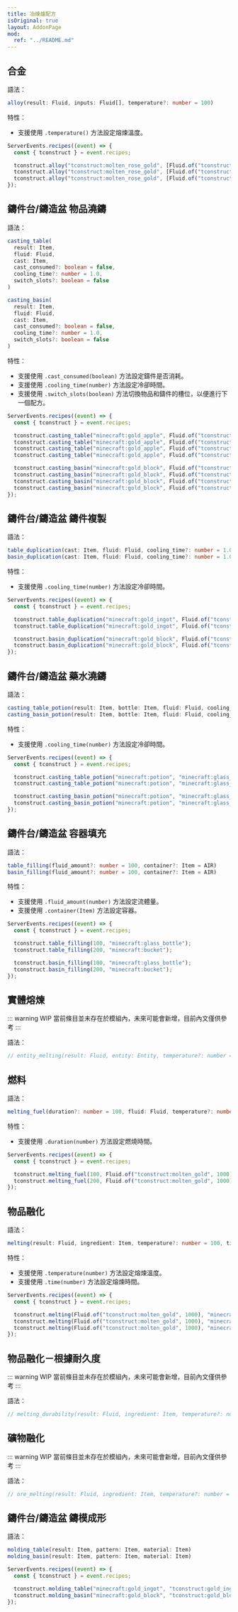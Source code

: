 ```yaml
---
title: 冶煉爐配方
isOriginal: true
layout: AddonPage
mod:
  ref: "../README.md"
---
```


## 合金

語法：
```typescript :no-line-numbers
alloy(result: Fluid, inputs: Fluid[], temperature?: number = 100)
```

特性：
- 支援使用 `.temperature()` 方法設定熔煉溫度。

```javascript :no-line-numbers
ServerEvents.recipes((event) => {
  const { tconstruct } = event.recipes;

  tconstruct.alloy("tconstruct:molten_rose_gold", [Fluid.of("tconstruct:molten_gold", 1000), Fluid.of("tconstruct:molten_copper", 1000)]);
  tconstruct.alloy("tconstruct:molten_rose_gold", [Fluid.of("tconstruct:molten_gold", 1000), Fluid.of("tconstruct:molten_copper", 1000)], 1000);
  tconstruct.alloy("tconstruct:molten_rose_gold", [Fluid.of("tconstruct:molten_gold", 1000), Fluid.of("tconstruct:molten_copper", 1000)]).temperature(1000);
});
```

## 鑄件台/鑄造盆 物品澆鑄

語法：
```typescript :no-line-numbers :no-line-numbers
casting_table(
  result: Item,
  fluid: Fluid,
  cast: Item,
  cast_consumed?: boolean = false,
  cooling_time?: number = 1.0,
  switch_slots?: boolean = false
)

casting_basin(
  result: Item,
  fluid: Fluid,
  cast: Item,
  cast_consumed?: boolean = false,
  cooling_time?: number = 1.0,
  switch_slots?: boolean = false
)
```

特性：
- 支援使用 `.cast_consumed(boolean)` 方法設定鑄件是否消耗。
- 支援使用 `.cooling_time(number)` 方法設定冷卻時間。
- 支援使用 `.switch_slots(boolean)` 方法切換物品和鑄件的槽位，以便進行下一個配方。

```javascript :no-line-numbers
ServerEvents.recipes((event) => {
  const { tconstruct } = event.recipes;

  tconstruct.casting_table("minecraft:gold_apple", Fluid.of("tconstruct:molten_gold", 1000), "minecraft:apple");
  tconstruct.casting_table("minecraft:gold_apple", Fluid.of("tconstruct:molten_gold", 1000), "minecraft:apple").cast_consumed(true);
  tconstruct.casting_table("minecraft:gold_apple", Fluid.of("tconstruct:molten_gold", 1000), "minecraft:apple").cooling_time(1.5);
  tconstruct.casting_table("minecraft:gold_apple", Fluid.of("tconstruct:molten_gold", 1000), "minecraft:apple").switch_slots(true);

  tconstruct.casting_basin("minecraft:gold_block", Fluid.of("tconstruct:molten_gold", 1000), "minecraft:gold_ingot");
  tconstruct.casting_basin("minecraft:gold_block", Fluid.of("tconstruct:molten_gold", 1000), "minecraft:gold_ingot").cast_consumed(true);
  tconstruct.casting_basin("minecraft:gold_block", Fluid.of("tconstruct:molten_gold", 1000), "minecraft:gold_ingot").cooling_time(1.5);
  tconstruct.casting_basin("minecraft:gold_block", Fluid.of("tconstruct:molten_gold", 1000), "minecraft:gold_ingot").switch_slots(true);
});
```

## 鑄件台/鑄造盆 鑄件複製

語法：
```typescript :no-line-numbers
table_duplication(cast: Item, fluid: Fluid, cooling_time?: number = 1.0)
basin_duplication(cast: Item, fluid: Fluid, cooling_time?: number = 1.0)
```

特性：
- 支援使用 `.cooling_time(number)` 方法設定冷卻時間。

```javascript :no-line-numbers
ServerEvents.recipes((event) => {
  const { tconstruct } = event.recipes;

  tconstruct.table_duplication("minecraft:gold_ingot", Fluid.of("tconstruct:molten_gold", 1000));
  tconstruct.table_duplication("minecraft:gold_ingot", Fluid.of("tconstruct:molten_gold", 1000)).cooling_time(1.5);

  tconstruct.basin_duplication("minecraft:gold_block", Fluid.of("tconstruct:molten_gold", 1000));
  tconstruct.basin_duplication("minecraft:gold_block", Fluid.of("tconstruct:molten_gold", 1000)).cooling_time(1.5);
});
```

## 鑄件台/鑄造盆 藥水澆鑄

語法：

```typescript :no-line-numbers
casting_table_potion(result: Item, bottle: Item, fluid: Fluid, cooling_time?: number = 1.0)
casting_basin_potion(result: Item, bottle: Item, fluid: Fluid, cooling_time?: number = 1.0)
```

特性：
- 支援使用 `.cooling_time(number)` 方法設定冷卻時間。

```javascript :no-line-numbers
ServerEvents.recipes((event) => {
  const { tconstruct } = event.recipes;

  tconstruct.casting_table_potion("minecraft:potion", "minecraft:glass_bottle", Fluid.of("tconstruct:molten_gold", 1000));
  tconstruct.casting_table_potion("minecraft:potion", "minecraft:glass_bottle", Fluid.of("tconstruct:molten_gold", 1000)).cooling_time(1.5);

  tconstruct.casting_basin_potion("minecraft:potion", "minecraft:glass_bottle", Fluid.of("tconstruct:molten_gold", 1000));
  tconstruct.casting_basin_potion("minecraft:potion", "minecraft:glass_bottle", Fluid.of("tconstruct:molten_gold", 1000)).cooling_time(1.5);
});
```

## 鑄件台/鑄造盆 容器填充

語法：
```typescript :no-line-numbers
table_filling(fluid_amount?: number = 100, container?: Item = AIR)
basin_filling(fluid_amount?: number = 100, container?: Item = AIR)
```

特性：
- 支援使用 `.fluid_amount(number)` 方法設定流體量。
- 支援使用 `.container(Item)` 方法設定容器。

```javascript :no-line-numbers
ServerEvents.recipes((event) => {
  const { tconstruct } = event.recipes;

  tconstruct.table_filling(100, "minecraft:glass_bottle");
  tconstruct.table_filling(200, "minecraft:bucket");

  tconstruct.basin_filling(100, "minecraft:glass_bottle");
  tconstruct.basin_filling(200, "minecraft:bucket");
});
```

## 實體熔煉

::: warning WIP
當前條目並未存在於模組內，未來可能會新增，目前內文僅供參考
:::

語法：
```typescript :no-line-numbers
// entity_melting(result: Fluid, entity: Entity, temperature?: number = 100.0): EntityMeltingTconstruct
```

## 燃料

語法：
```typescript :no-line-numbers
melting_fuel(duration?: number = 100, fluid: Fluid, temperature?: number = 100)
```

特性：
- 支援使用 `.duration(number)` 方法設定燃燒時間。

```javascript :no-line-numbers
ServerEvents.recipes((event) => {
  const { tconstruct } = event.recipes;

  tconstruct.melting_fuel(100, Fluid.of("tconstruct:molten_gold", 1000));
  tconstruct.melting_fuel(200, Fluid.of("tconstruct:molten_gold", 1000), 1200);
});
```

## 物品融化

語法：
```typescript :no-line-numbers
melting(result: Fluid, ingredient: Item, temperature?: number = 100, time?: number = 100)
```

特性：
- 支援使用 `.temperature(number)` 方法設定熔煉溫度。
- 支援使用 `.time(number)` 方法設定熔煉時間。

```javascript :no-line-numbers
ServerEvents.recipes((event) => {
  const { tconstruct } = event.recipes;

  tconstruct.melting(Fluid.of("tconstruct:molten_gold", 1000), "minecraft:gold_ingot");
  tconstruct.melting(Fluid.of("tconstruct:molten_gold", 1000), "minecraft:gold_ingot").temperature(1200);
  tconstruct.melting(Fluid.of("tconstruct:molten_gold", 1000), "minecraft:gold_ingot").time(200);
});
```

## 物品融化－根據耐久度

::: warning WIP
當前條目並未存在於模組內，未來可能會新增，目前內文僅供參考
:::

語法：
```typescript :no-line-numbers
// melting_durability(result: Fluid, ingredient: Item, temperature?: number = 100, time?: number = 100)
```

## 礦物融化

::: warning WIP
當前條目並未存在於模組內，未來可能會新增，目前內文僅供參考
:::

語法：
```typescript :no-line-numbers
// ore_melting(result: Fluid, ingredient: Item, temperature?: number = 100, time?: number = 100)
```

## 鑄件台/鑄造盆 鑄模成形

語法：

```typescript :no-line-numbers
molding_table(result: Item, pattern: Item, material: Item)
molding_basin(result: Item, pattern: Item, material: Item)
```

```javascript :no-line-numbers
ServerEvents.recipes((event) => {
  const { tconstruct } = event.recipes;

  tconstruct.molding_table("minecraft:gold_ingot", "tconstruct:gold_ingot_pattern", "tconstruct:molten_gold");
  tconstruct.molding_basin("minecraft:gold_block", "tconstruct:gold_block_pattern", "tconstruct:molten_gold");
});
```